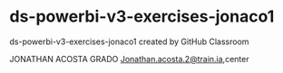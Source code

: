 # ds-powerbi-v3-exercises-jonaco1
ds-powerbi-v3-exercises-jonaco1 created by GitHub Classroom


JONATHAN ACOSTA GRADO
Jonathan.acosta.2@train.ia,center
